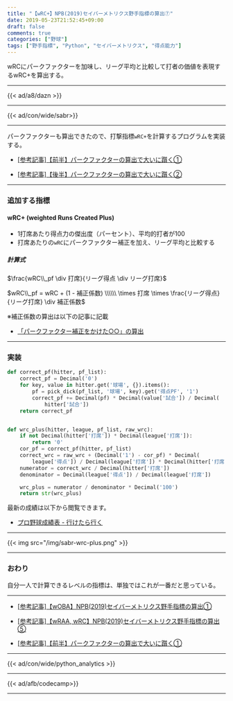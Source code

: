 ```yaml
---
title: "【wRC+】NPB(2019)セイバーメトリクス野手指標の算出⑦"
date: 2019-05-23T21:52:45+09:00
draft: false
comments: true
categories: ["野球"]
tags: ["野手指標", "Python", "セイバーメトリクス", "得点能力"]
---
```


wRCにパークファクターを加味し、リーグ平均と比較して打者の価値を表現するwRC+を算出する。

<!--more-->

---

{{< ad/a8/dazn >}}

---

{{< ad/con/wide/sabr>}}

---

パークファクターも算出できたので、打撃指標`wRC+`を計算するプログラムを実装する。

- [[参考記事]【前半】パークファクターの算出で大いに躓く①](https://www.ted027.com/post/sabr-parkfactor-1)

- [[参考記事]【後半】パークファクターの算出で大いに躓く②](https://www.ted027.com/post/sabr-parkfactor-2)

---

### 追加する指標

#### wRC+ (weighted Runs Created Plus)

- 1打席あたり得点力の傑出度（パーセント）、平均的打者が100
- 打席あたりの`wRC`にパークファクター補正を加え、リーグ平均と比較する

##### 計算式

$\frac{wRC\\_pf \div 打席}{リーグ得点 \div リーグ打席}$

$wRC\\_pf = wRC + (1 - 補正係数) \\\\\\ \times 打席 \times \frac{リーグ得点}{リーグ打席} \div 補正係数$


※補正係数の算出は以下の記事に記載

- [「パークファクター補正をかけた○○」の算出](https://www.ted027.com/post/sabr-parkfactor-correct)

---

### 実装

```py
def correct_pf(hitter, pf_list):
    correct_pf = Decimal('0')
    for key, value in hitter.get('球場', {}).items():
        pf = pick_dick(pf_list, '球場', key).get('得点PF', '1')
        correct_pf += Decimal(pf) * Decimal(value['試合']) / Decimal(
            hitter['試合'])
    return correct_pf


def wrc_plus(hitter, league, pf_list, raw_wrc):
    if not Decimal(hitter['打席']) * Decimal(league['打席']):
        return '0'
    cor_pf = correct_pf(hitter, pf_list)
    correct_wrc = raw_wrc + (Decimal('1') - cor_pf) * Decimal(
        league['得点']) / Decimal(league['打席']) * Decimal(hitter['打席']) / cor_pf
    numerator = correct_wrc / Decimal(hitter['打席'])
    denominator = Decimal(league['得点']) / Decimal(league['打席'])

    wrc_plus = numerator / denominator * Decimal('100')
    return str(wrc_plus)
```

最新の成績は以下から閲覧できます。

- [プロ野球成績表 - 行けたら行く](https://www.ted027.com/records/)

---

{{< img src="/img/sabr-wrc-plus.png" >}}

---

### おわり

自分一人で計算できるレベルの指標は、単独ではこれが一番だと思っている。

---

- [[参考記事]【wOBA】NPB(2019)セイバーメトリクス野手指標の算出①](https://www.ted027.com/post/sabr-hit-woba)

- [[参考記事]【wRAA, wRC】NPB(2019)セイバーメトリクス野手指標の算出⑤](https://www.ted027.com/post/sabr-hit-wraa)

- [[参考記事]【前半】パークファクターの算出で大いに躓く①](https://www.ted027.com/post/sabr-parkfactor-1)

---

{{< ad/con/wide/python_analytics >}}

---

{{< ad/afb/codecamp>}}

---
